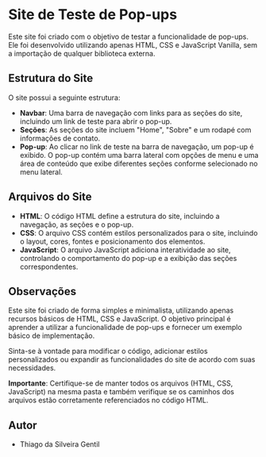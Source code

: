# Site de Teste de Pop-ups

Este site foi criado com o objetivo de testar a funcionalidade de pop-ups. Ele foi desenvolvido utilizando apenas HTML, CSS e JavaScript Vanilla, sem a importação de qualquer biblioteca externa.

## Estrutura do Site

O site possui a seguinte estrutura:

- **Navbar**: Uma barra de navegação com links para as seções do site, incluindo um link de teste para abrir o pop-up.
- **Seções**: As seções do site incluem "Home", "Sobre" e um rodapé com informações de contato.
- **Pop-up**: Ao clicar no link de teste na barra de navegação, um pop-up é exibido. O pop-up contém uma barra lateral com opções de menu e uma área de conteúdo que exibe diferentes seções conforme selecionado no menu lateral.

## Arquivos do Site

- **HTML**: O código HTML define a estrutura do site, incluindo a navegação, as seções e o pop-up.
- **CSS**: O arquivo CSS contém estilos personalizados para o site, incluindo o layout, cores, fontes e posicionamento dos elementos.
- **JavaScript**: O arquivo JavaScript adiciona interatividade ao site, controlando o comportamento do pop-up e a exibição das seções correspondentes.

## Observações

Este site foi criado de forma simples e minimalista, utilizando apenas recursos básicos de HTML, CSS e JavaScript. O objetivo principal é aprender a utilizar a funcionalidade de pop-ups e fornecer um exemplo básico de implementação.

Sinta-se à vontade para modificar o código, adicionar estilos personalizados ou expandir as funcionalidades do site de acordo com suas necessidades.

**Importante**: Certifique-se de manter todos os arquivos (HTML, CSS, JavaScript) na mesma pasta e também verifique se os caminhos dos arquivos estão corretamente referenciados no código HTML.

## Autor
* Thiago da Silveira Gentil